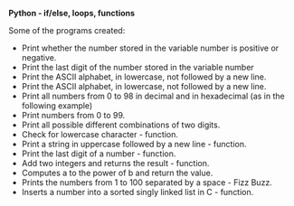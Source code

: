 **Python - if/else, loops, functions**

Some of the programs created:

* Print whether the number stored in the variable number is positive or negative.
* Print the last digit of the number stored in the variable number
* Print the ASCII alphabet, in lowercase, not followed by a new line.
* Print the ASCII alphabet, in lowercase, not followed by a new line.
* Print all numbers from 0 to 98 in decimal and in hexadecimal (as in the following example)
* Print numbers from 0 to 99.
* Print all possible different combinations of two digits.
* Check for lowercase character - function.
* Print a string in uppercase followed by a new line - function.
* Print the last digit of a number - function.
* Add two integers and returns the result - function.
* Computes a to the power of b and return the value.
* Prints the numbers from 1 to 100 separated by a space - Fizz Buzz.
* Inserts a number into a sorted singly linked list in C - function.
